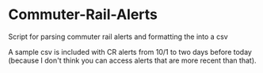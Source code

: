 # Commuter-Rail-Alerts
Script for parsing commuter rail alerts and formatting the into a csv

A sample csv is included with CR alerts from 10/1 to two days before today (because I don't think you can access alerts that are more recent than that).
